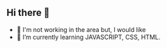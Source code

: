 ## Hi there 👋


- 🔭 I'm not working in the area but, I would like
- 🌱 I’m currently learning JAVASCRIPT, CSS, HTML.
